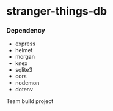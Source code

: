 # stranger-things-db

### Dependency

- express
- helmet
- morgan
- knex
- sqlite3
- cors
- nodemon
- dotenv

Team build project

